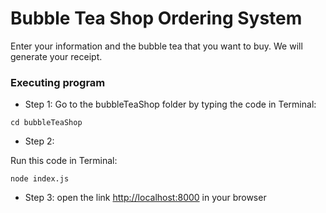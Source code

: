 # Bubble Tea Shop Ordering System

Enter your information and the bubble tea that you want to buy. We will generate your receipt. 


### Executing program

* Step 1: 
Go to the bubbleTeaShop folder by typing the code in Terminal:
```
cd bubbleTeaShop
```

* Step 2: 

Run this code in Terminal:
```
node index.js
```

* Step 3: 
open the link [http://localhost:8000](http://localhost:8000) in your browser
